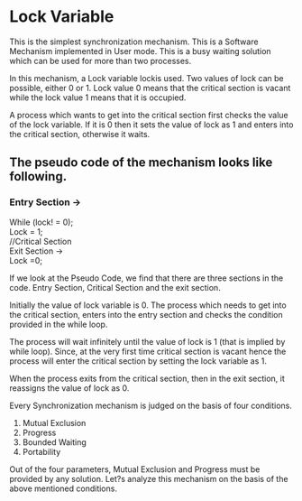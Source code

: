 # Lock Variable

This is the simplest synchronization mechanism. This is a Software Mechanism implemented in User mode. This is a busy waiting solution which can be used for more than two processes.

In this mechanism, a Lock variable lockis used. Two values of lock can be possible, either 0 or 1. Lock value 0 means that the critical section is vacant while the lock value 1 means that it is occupied.

A process which wants to get into the critical section first checks the value of the lock variable. If it is 0 then it sets the value of lock as 1 and enters into the critical section, otherwise it waits.

## The pseudo code of the mechanism looks like following.

### Entry Section →   

While (lock! = 0);   
Lock = 1;  
//Critical Section   
Exit Section →  
Lock =0;  

If we look at the Pseudo Code, we find that there are three sections in the code. Entry Section, Critical Section and the exit section.

Initially the value of lock variable is 0. The process which needs to get into the critical section, enters into the entry section and checks the condition provided in the while loop.

The process will wait infinitely until the value of lock is 1 (that is implied by while loop). Since, at the very first time critical section is vacant hence the process will enter the critical section by setting the lock variable as 1.

When the process exits from the critical section, then in the exit section, it reassigns the value of lock as 0.

Every Synchronization mechanism is judged on the basis of four conditions.

1. Mutual Exclusion
2. Progress
3. Bounded Waiting
4. Portability

Out of the four parameters, Mutual Exclusion and Progress must be provided by any solution. Let?s analyze this mechanism on the basis of the above mentioned conditions.
